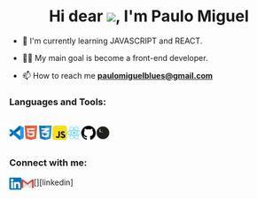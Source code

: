 <h1 align="center">Hi dear <img src="https://raw.githubusercontent.com/kaueMarques/kaueMarques/master/hi.gif" width="30px">, I'm Paulo Miguel</h1>

- 🔭 I'm currently learning JAVASCRIPT and REACT.

- 👨‍💻 My main goal is become a front-end developer.

- 📫 How to reach me **paulomiguelblues@gmail.com**

### Languages and Tools:

<br/>

<img align="left" alt="Visual Studio Code" width="26px" src="https://github.com/paulomiguelJS/paulomiguelJS/blob/master/icons/vscode.png" />
<img align="left" alt="HTML5" width="26px" src="https://github.com/paulomiguelJS/paulomiguelJS/blob/master/icons/html5.png" />
<img align="left" alt="CSS3" width="26px" src="https://github.com/paulomiguelJS/paulomiguelJS/blob/master/icons/css3.png" />
<img align="left" alt="JavaScript" width="26px" src="https://github.com/paulomiguelJS/paulomiguelJS/blob/master/icons/javascript.png" />
<img align="left" alt="React" width="26px" src="https://github.com/paulomiguelJS/paulomiguelJS/blob/master/icons/react.png" />
<img align="left" alt="GitHub" width="26px" src="https://github.com/paulomiguelJS/paulomiguelJS/blob/master/icons/github.png" />
<img align="left" alt="Terminal" width="26px" src="https://github.com/paulomiguelJS/paulomiguelJS/blob/master/icons/terminal.png" />

<br />
<br />

### Connect with me:

[<img align="left" alt="paulomiguelJS | LinkedIn" width="22px" src="https://github.com/paulomiguelJS/paulomiguelJS/blob/master/icons/linkedin.png" />][linkedin]
[<img align="left" alt="paulomiguelJS | Outlook" width="22px" src="https://github.com/paulomiguelJS/paulomiguelJS/blob/master/icons/gmail.png" />](mailto:paulomiguelblues@.com)
